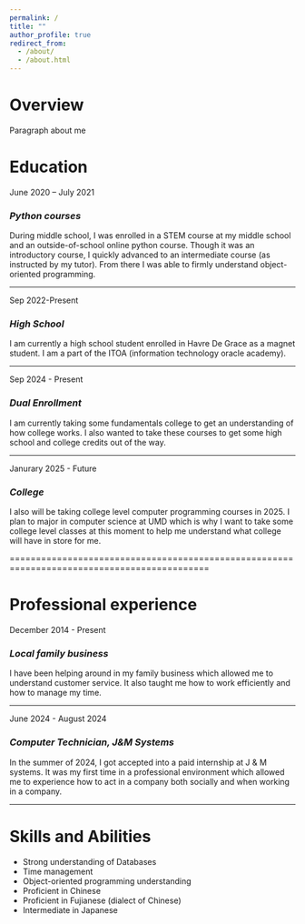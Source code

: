 ```yaml
---
permalink: /
title: ""
author_profile: true
redirect_from: 
  - /about/
  - /about.html
---
```


# Overview
Paragraph about me


# Education

June 2020 – July 2021 
### *Python courses* 

During middle school, I was enrolled in a STEM course at my middle school and an outside-of-school online python course. Though it was an introductory course, I quickly advanced to an intermediate course (as instructed by my tutor). From there I was able to firmly understand object-oriented programming.  

--------------------------------------------------------------------------------------------------------------------------------------------------------------------
Sep 2022-Present 
###  *High School* 

I am currently a high school student enrolled in Havre De Grace as a magnet student. I am a part of the ITOA (information technology oracle academy). 

--------------------------------------------------------------------------------------------------------------------------------------------------------------------
Sep 2024 - Present
###  *Dual Enrollment*

I am currently taking some fundamentals college to get an understanding of how college works. I also wanted to take these courses to get some high school and college credits out of the way.

--------------------------------------------------------------------------------------------------------------------------------------------------------------------

Janurary 2025 - Future
### *College* 

I also will be taking college level computer programming courses in 2025. I plan to major in computer science at UMD which is why I want to take some college level classes at this moment to help me understand what college will have in store for me.

============================================================================================
# Professional experience

December 2014 - Present 
### *Local family business* 

I have been helping around in my family business which allowed me to understand customer service. It also taught me how to work efficiently and how to manage my time. 

--------------------------------------------------------------------------------------------------------------------------------------------------------------------

June 2024 - August 2024 
### *Computer Technician, J&M Systems* 

In the summer of 2024, I got accepted into a paid internship at J & M systems. It was my first time in a professional environment which allowed me to experience how to act in a company both socially and when working in a company. 

--------------------------------------------------------------------------------------------------------------------------------------------------------------------

# Skills and Abilities

- Strong understanding of Databases 
- Time management 
- Object-oriented programming understanding 
- Proficient in Chinese 
- Proficient in Fujianese (dialect of Chinese) 
- Intermediate in Japanese 
